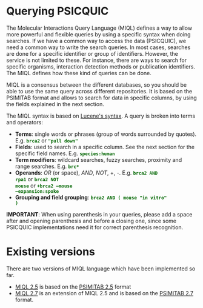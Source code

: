 # Querying PSICQUIC #

The Molecular Interactions Query Language (MIQL) defines a way to allow more powerful and flexible queries by using a specific syntax when doing searches. If we have a common way to access the data (PSICQUIC), we need a common way to write the search queries.
In most cases, searches are done for a specific identifier or group of identifiers. However, the service is not limited to these. For instance, there are ways to search for specific organisms, interaction detection methods or publication identifiers. The MIQL defines how these kind of queries can be done.

MIQL is a consensus between the different databases, so you should be able to use the same query across different repositories. It is based on the PSIMITAB format and allows to search for data in specific columns, by using the fields explained in the next section.

The MIQL syntax is based on [Lucene's syntax](http://lucene.apache.org/java/3_0_0/queryparsersyntax.html). A query is broken into terms and operators:

  * **Terms**: single words or phrases (group of words surrounded by quotes). E.g. <font color='#006600'><b><code>brca2</code></b></font> or <font color='#006600'><b><code>"pull down"</code></b></font>
  * **Fields**: used to search in a specific column. See the next section for the specific field names. E.g. <font color='#006600'> <b><code>species:human</code></b></font>
  * **Term modifiers**: wildcard searches, fuzzy searches, proximity and range searches. E.g. <font color='#006600'><b><code>brc*</code></b></font>
  * **Operands**: _OR_ (or space), _AND_, _NOT_, +, -. E.g. <font color='#006600'><b><code>brca2 AND rpa1</code></b></font>  or  <font color='#006600'><b><code>brca2 NOT mouse</code></b></font> or <font color='#006600'><b><code>+brca2 –mouse –expansion:spoke</code></b></font>
  * **Grouping and field grouping**: <font color='#006600'><b><code>brca2 AND ( mouse "in vitro" )</code></b></font>

**IMPORTANT**: When using parenthesis in your queries, please add a space after and opening parenthesis and before a closing one, since some PSICQUIC implementations need it for correct parenthesis recognition.

# Existing versions #

There are two versions of MIQL language which have been implemented so far.
  * [MIQL 2.5](MiqlReference.md) is based on the [PSIMITAB 2.5](MITAB25Format.md) format
  * [MIQL 2.7](MiqlReference27.md) is an extension of MIQL 2.5 and is based on the [PSIMITAB 2.7](MITAB27Format.md) format.
